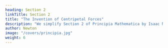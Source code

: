 ```yaml
---
heading: Section 2
linkTitle: Section 2
title: "The Invention of Centripetal Forces"
description: "We simplify Section 2 of Principia Mathematica by Isaac Newton"
author: Newton
image: "/covers/principia.jpg"
weight: 6
---
```


